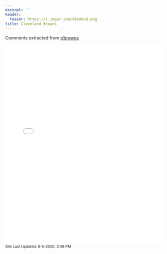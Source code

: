 ```yaml
---
excerpt: ''
header:
  teaser: https://i.imgur.com/0EomKvQ.png
title: Cleveland Browns
---
```


Comments extracted from [r/browns](https://reddit.com/r/browns)
<iframe id="igraph" scrolling="no" style="border:none;" seamless="seamless" src="/plots/NFL/CLE.html" height="640" width="100%"></iframe>
<small>Site Last Updated: 8-5-2020, 3:48 PM</small>